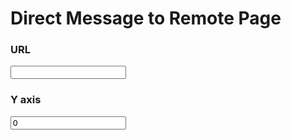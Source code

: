 # Direct Message to Remote Page

### URL
<input type="text" id="direct-message-to"/>

### Y axis
<input type="number" id="direct-message-y" value="0"/>

<script src="../dm.js"> </script>
